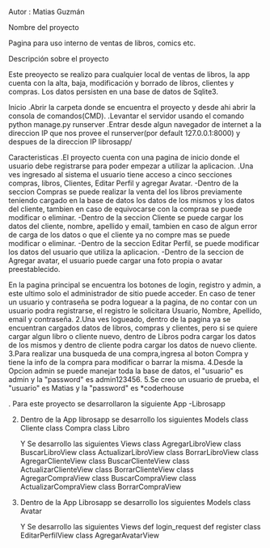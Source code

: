 Autor : Matias Guzmán

Nombre del proyecto

Pagina para uso interno de ventas de libros, comics etc.

Descripción sobre el proyecto

Este preoyecto se realizo para cualquier local de ventas de libros, la app cuenta con la alta, baja, modificación y borrado de libros, clientes y compras. Los datos persisten en una base de datos de Sqlite3.

Inicio
.Abrir la carpeta donde se encuentra el proyecto y desde ahi abrir la consola de comandos(CMD).
.Levantar el servidor usando el comando python manage.py runserver
.Entrar desde algun navegador de internet a la direccion IP que nos provee el runserver(por default 127.0.0.1:8000) y despues de la direccion IP librosapp/

Caracteristicas
.El proyecto cuenta con una pagina de inicio donde el usuario debe registrarse para poder empezar a utilizar la aplicacion.
.Una ves ingresado al sistema el usuario tiene acceso a cinco secciones compras, libros, Clientes, Editar Perfil y agregar Avatar.
-Dentro de la seccion Compras se puede realizar la venta del los libros previamente teniendo cargado en la base de datos los datos de los mismos y los datos del cliente, tambien en caso de equivocarse con la compraa se puede modificar o eliminar.
-Dentro de la seccion Cliente se puede cargar los datos del cliente, nombre, apellido y email, tambien en caso de algun error de carga de los datos o que el cliente ya no compre mas se puede modificar o eliminar.
-Dentro de la seccion Editar Perfil, se puede modificar los datos del usuario que utiliza la aplicacion.
-Dentro de la seccion de Agregar avatar, el usuario puede cargar una foto propia o avatar preestablecido.

En la pagina principal se encuentra los botones de login, registro y admin, a este ultimo solo el administrador de sitio puede acceder. En caso de tener un usuario y contraseña se podra loguear a la pagina, de no contar con un usuario podra registrarse, el registro le solicitara Usuario, Nombre, Apellido, email y contraseña.
2.Una ves logueado, dentro de la pagina ya se encuentran cargados datos de libros, compras y clientes, pero si se quiere cargar algun libro o cliente nuevo, dentro de Libros podra cargar los datos de los mismos y dentro de cliente podra cargar los datos de nuevo cliente.
3.Para realizar una busqueda de una compra,ingresa al boton Compra y tiene la info de la compra para modificar o barrar la misma.
4.Desde la Opcion admin se puede manejar toda la base de datos, el "usuario" es admin y la "password" es admin123456.
5.Se creo un usuario de prueba, el "usuario" es Matias y la "password" es \*coderhouse

. Para este proyecto se desarrollaron la siguiente App
-Librosapp

2. Dentro de la App librosapp se desarrollo los siguientes Models
   class Cliente
   class Compra
   class Libro

   Y Se desarrollo las siguientes Views
   class AgregarLibroView
   class BuscarLibroView
   class ActualizarLibroView
   class BorrarLibroView
   class AgregarClienteView
   class BuscarClienteView
   class ActualizarClienteView
   class BorrarClienteView
   class AgregarCompraView
   class BuscarCompraView
   class ActualizarCompraView
   class BorrarCompraView

3. Dentro de la App Librosapp se desarrollo los siguientes Models
   class Avatar

   Y Se desarrollo las siguientes Views
   def login_request
   def register
   class EditarPerfilView
   class AgregarAvatarView
